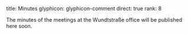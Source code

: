 title: Minutes
glyphicon: glyphicon-comment
direct: true
rank: 8

The minutes of the meetings at the Wundtstraße office will be published here soon.
